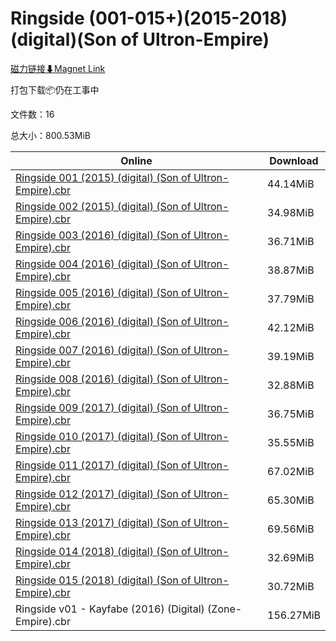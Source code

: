 # Ringside (001-015+)(2015-2018)(digital)(Son of Ultron-Empire)

[磁力链接⬇Magnet Link](magnet:?xt=urn:btih:20f4fa0c73a5772a5338ae50503eb349b896d177&dn=Ringside%20%28001-015%2B%29%282015-2018%29%28digital%29%28Son%20of%20Ultron-Empire%29)

打包下载📦仍在工事中

文件数：16

总大小：800.53MiB

Online | Download
--- | ---
[Ringside 001 (2015) (digital) (Son of Ultron-Empire).cbr](https://github.com/alicewish/markdown/blob/master/comic/Ringside-001-2015-digital-Son-of-Ultron-Empire-cbr.md) | 44.14MiB
[Ringside 002 (2015) (digital) (Son of Ultron-Empire).cbr](https://github.com/alicewish/markdown/blob/master/comic/Ringside-002-2015-digital-Son-of-Ultron-Empire-cbr.md) | 34.98MiB
[Ringside 003 (2016) (digital) (Son of Ultron-Empire).cbr](https://github.com/alicewish/markdown/blob/master/comic/Ringside-003-2016-digital-Son-of-Ultron-Empire-cbr.md) | 36.71MiB
[Ringside 004 (2016) (digital) (Son of Ultron-Empire).cbr](https://github.com/alicewish/markdown/blob/master/comic/Ringside-004-2016-digital-Son-of-Ultron-Empire-cbr.md) | 38.87MiB
[Ringside 005 (2016) (digital) (Son of Ultron-Empire).cbr](https://github.com/alicewish/markdown/blob/master/comic/Ringside-005-2016-digital-Son-of-Ultron-Empire-cbr.md) | 37.79MiB
[Ringside 006 (2016) (digital) (Son of Ultron-Empire).cbr](https://github.com/alicewish/markdown/blob/master/comic/Ringside-006-2016-digital-Son-of-Ultron-Empire-cbr.md) | 42.12MiB
[Ringside 007 (2016) (digital) (Son of Ultron-Empire).cbr](https://github.com/alicewish/markdown/blob/master/comic/Ringside-007-2016-digital-Son-of-Ultron-Empire-cbr.md) | 39.19MiB
[Ringside 008 (2016) (digital) (Son of Ultron-Empire).cbr](https://github.com/alicewish/markdown/blob/master/comic/Ringside-008-2016-digital-Son-of-Ultron-Empire-cbr.md) | 32.88MiB
[Ringside 009 (2017) (digital) (Son of Ultron-Empire).cbr](https://github.com/alicewish/markdown/blob/master/comic/Ringside-009-2017-digital-Son-of-Ultron-Empire-cbr.md) | 36.75MiB
[Ringside 010 (2017) (digital) (Son of Ultron-Empire).cbr](https://github.com/alicewish/markdown/blob/master/comic/Ringside-010-2017-digital-Son-of-Ultron-Empire-cbr.md) | 35.55MiB
[Ringside 011 (2017) (digital) (Son of Ultron-Empire).cbr](https://github.com/alicewish/markdown/blob/master/comic/Ringside-011-2017-digital-Son-of-Ultron-Empire-cbr.md) | 67.02MiB
[Ringside 012 (2017) (digital) (Son of Ultron-Empire).cbr](https://github.com/alicewish/markdown/blob/master/comic/Ringside-012-2017-digital-Son-of-Ultron-Empire-cbr.md) | 65.30MiB
[Ringside 013 (2017) (digital) (Son of Ultron-Empire).cbr](https://github.com/alicewish/markdown/blob/master/comic/Ringside-013-2017-digital-Son-of-Ultron-Empire-cbr.md) | 69.56MiB
[Ringside 014 (2018) (digital) (Son of Ultron-Empire).cbr](https://github.com/alicewish/markdown/blob/master/comic/Ringside-014-2018-digital-Son-of-Ultron-Empire-cbr.md) | 32.69MiB
[Ringside 015 (2018) (digital) (Son of Ultron-Empire).cbr](https://github.com/alicewish/markdown/blob/master/comic/Ringside-015-2018-digital-Son-of-Ultron-Empire-cbr.md) | 30.72MiB
Ringside v01 - Kayfabe (2016) (Digital) (Zone-Empire).cbr | 156.27MiB